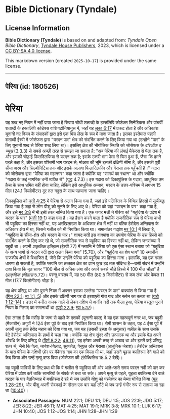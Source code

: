 # Bible Dictionary (Tyndale)

## License Information

**Bible Dictionary (Tyndale)** is based on and adapted from: _Tyndale Open Bible Dictionary_, [Tyndale House Publishers](https://tyndaleopenresources.com/), 2023, which is licensed under a [CC BY-SA 4.0 license](https://creativecommons.org/licenses/by-sa/4.0/legalcode.en).

This markdown version (created `2025-10-17`) is provided under the same license.



--------------------------------

## पेरिया (id: 180526)

पेरिया
======

यह शब्द नए नियम में नहीं पाया जाता है सिवाय चौथी शताब्दी के हस्तलिपि कोडेक्स सिनैटिकस और पांचवीं शताब्दी के हस्तलिपि कोडेक्स वाशिंगटोनियानुस में, जहाँ यह [लूका 6:17](https://ref.ly/Luke6:17) में प्रकट होता है और अधिकांश यूनानी नए नियम के संपादकों द्वारा इसे एक भिन्न लेख के रूप में माना जाता है। इसका इस्तेमाल पहली शताब्दी ईस्वी में जोसेफस द्वारा "यरदन पार" क्षेत्र को संदर्भित करने के लिए किया गया था (उन्होंने "पार" के लिए यूनानी शब्द से पेरिया शब्द लिया था)। इसलिए क्षेत्र की भौगोलिक स्थिति को जोसेफस के *वॉरऑफ़ द ज्यूस*  (3\.3\.3\) से सबसे अच्छी तरह से समझा जा सकता है: "अब पेरिया की लंबाई मैकेरस से पेला तक है, और इसकी चौड़ाई फिलदिलफिया से यरदन तक है; इसके उत्तरी भाग पेला से घिरा हुआ हैं, जैसा कि हमने पहले कहा है, और इसका पश्चिमी भाग यरदन से; मोआब की भूमि इसकी दक्षिणी सीमा है, और इसकी पूर्वी सीमा अरब और सिल्बोनिटिस तक और इसके अलावा फिलादिल्फ़ीन और गेरासा तक पहुँचती है।" गदारा को जोसेफस द्वारा "पेरिया का महानगर" कहा जाता है क्योंकि यह "सामर्थ का स्थान" था और क्योंकि "गदारा के कई नागरिक धनी व्यक्ति थे" (युद्ध 4\.7\.3\)। इस गदारा को दिकापुलिस के गदारा, आधुनिक उम क़ैस के साथ भ्रमित नहीं होना चाहिए, लेकिन इसे आधुनिक अम्मान, यरदन के उत्तर\-पश्चिम में लगभग 15 मील (24\.1 किलोमीटर) दूर तल गदुरा के साथ पहचाना जाना चाहिए।

दिकापुलिस को [मत्ती 4:25](https://ref.ly/Matt4:25) में पेरिया से अलग किया गया है, जहां इसे पलिश्तिन के विभिन्न हिस्सों में सूचीबद्ध किया गया है जहां से लोग यीशु को सुनने के लिए आए थे। पेरिया को यहां "यरदन के पार" कहा गया है, और इसे [मर 3:8](https://ref.ly/Mark3:8) में भी इसी तरह नामित किया गया है। एक जगह मत्ती ने पेरिया को "यहूदिया के प्रदेश में यरदन के पार" ([मत्ती 19:1](https://ref.ly/Matt19:1)) कहा गया है। यह हैरान करने वाला है क्योंकि राजनीतिक रूप से पेरिया कभी भी यहूदिया का हिस्सा नहीं था, यह अरखिलाउस के अधिकार क्षेत्र में नहीं था बल्कि हेरोदेस अन्तिपास के अधिकार क्षेत्र में था, जिसने गलील को भी नियंत्रित किया था। समानांतर गद्यांश [मर 10:1](https://ref.ly/Mark10:1) में लिखा है, "यहूदिया के सीमा\-क्षेत्र और यरदन के पार।" शायद मत्ती इस वाक्यांश का उपयोग पेरिया के उस हिस्से को संदर्भित करने के लिए कर रहे थे, जो राजनीतिक रूप से यहूदिया का हिस्सा नहीं था, लेकिन जनसंख्या में यहूदी था। अपनी *प्राकृतिक इतिहास* (ईस्वी 77\) में प्लयनि ने पेरिया को एक ऐसा स्थान बताया जो “यहूदिया के अन्य भागों से यरदन नदी द्वारा अलग किया गया” (5\.70\), और “यहूदिया का शेष भाग” 10 स्थानीय राजकीय क्षेत्रों में विभाजित है, जैसे कि उन्होंने पेरिया को यहूदिया का हिस्सा माना। हालांकि, यह एक गलत धारणा हो सकती है, क्योंकि प्लयनि का तत्काल क्षेत्र का ज्ञान कुछ हद तक संदिग्ध है—उसी संदर्भ में उन्होंने दावा किया कि मृत सागर "100 मील से अधिक लंबा और अपने सबसे चौड़े हिस्से में 100 मील चौड़ा" है (*प्राकृतिक इतिहास* 5\.72\)। परन्तु वास्तव में, यह 50 मील (80\.5 किलोमीटर) से कम लंबा और केवल 11 मील (17\.7 किलोमीटर) चौड़ा है।

यह क्षेत्र प्रसिद्ध था और पुराने नियम में अक्सर इसका उल्लेख “यरदन के पार” वाक्यांश से किया गया है ([गिन 22:1](https://ref.ly/Num22:1); [व्य 1:1, 5](https://ref.ly/Deut1:1)) और इसके दक्षिणी भाग पर दो इस्राएली गोत्र गाद और रूबेन का कब्ज़ा था ([यहो 1:12–14](https://ref.ly/Josh1:12-Josh1:14))। उत्तर में करीत नामक नाले से लेकर दक्षिण में अर्नोन नदी तक फैला हुआ, पेरिया वस्तुतः पुराने नियम के गिलाद का समानार्थी था ([यहो 22:9](https://ref.ly/Josh22:9); [न्या 5:17](https://ref.ly/Judg5:17))।

ऐसा लगता है कि मसीह के जन्म से पहले के दशकों (यूनानी काल) में यह एक महत्वपूर्ण नगर था, जब यहूदी (मैकाबीन) अगुवों ने 124 ईसा पूर्व के बाद इसे नियंत्रित किया था। रोमी शासन के तहत, यह 4 ईसा पूर्व में अपनी मृत्यु तक हेरोद महान को दिया गया था, जब यह (उसकी इच्छा के अनुसार) गलील के साथ उसके बेटे हेरोदेस अन्तिपास के हाथों में चला गया। क्योंकि यह क्षेत्र सुंदर और उत्पादक था और इसके पेड़ अपने औषधि के लिए प्रसिद्ध थे ([यिर्म 8:22](https://ref.ly/Jer8:22); [46:11](https://ref.ly/Jer46:11)), यह हमेशा अच्छी तरह से आबाद था और इसमें कई प्रसिद्ध शहर थे, जैसे कि पेला, जाबेश\-गिलाद, सुक्कोत, पेनुएल और गेरासा (आधुनिक जेराश)। हेरोदेस अन्तिपास के पास पेरिया के दक्षिणी छोर पर मैकेरस नाम का एक किला भी था, जहाँ उसने यूहन्ना बपतिस्मा देने वाले को कैद किया और उन्हें मृत्यु दण्ड दिया (जोसेफस की *एंटीक्विटिस* 18\.5\.2 देखें)।

यह यहूदी यात्रियों के लिए प्रथा थी कि वे गलील से यहूदिया की ओर आते\-जाते समय यरदन नदी को पार कर पेरिया में प्रवेश करें ताकि सामरियों के संपर्क से बचा जा सके। अपने मृत्यु से पहले, यूहन्ना बपतिस्मा देने वाले यरदन के पार बैतनिय्याह में बपतिस्मा दे रहे थे जब उन्होंने यीशु को परमेश्वर का मेम्ना घोषित किया ([यूह 1:28–29](https://ref.ly/John1:28-John1:29)), और यीशु अपनी सेवकाई के दौरान एक बार यहाँ लौटे थे जब उन्हें गंभीर रूप से सताया जा रहा था ([10:40](https://ref.ly/John10:40))।

* **Associated Passages:** NUM 22:1; DEU 1:1; DEU 1:5; JOS 22:9; JDG 5:17; JER 8:22; JER 46:11; MAT 4:25; MAT 19:1; MRK 3:8; MRK 10:1; LUK 6:17; JHN 10:40; JOS 1:12–JOS 1:14; JHN 1:28–JHN 1:29

